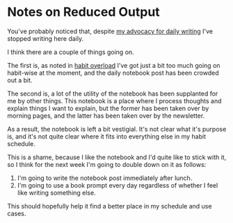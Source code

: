 # Notes on Reduced Output

You've probably noticed that, despite [my advocacy for daily writing](https://notebook.drmaciver.com/posts/2020-06-08-10:11.html) I've stopped writing here daily.

I think there are a couple of things going on.

The first is, as noted in [habit overload](https://notebook.drmaciver.com/posts/2020-07-16-09:22.html) I've got just a bit too much going on habit-wise at the moment, and the daily notebook post has been crowded out a bit.

The second is, a lot of the utility of the notebook has been supplanted for me by other things.
This notebook is a place where I process thoughts and explain things I want to explain, but the former has been taken over by morning pages, and the latter has been taken over by the newsletter.

As a result, the notebook is left a bit vestigial. It's not clear what it's purpose is, and it's not quite clear where it fits into everything else in my habit schedule.

This is a shame, because I like the notebook and I'd quite like to stick with it,
so I think for the next week I'm going to double down on it as follows:

1. I'm going to write the notebook post immediately after lunch.
2. I'm going to use a book prompt every day regardless of whether I feel like writing something else.

This should hopefully help it find a better place in my schedule and use cases.
